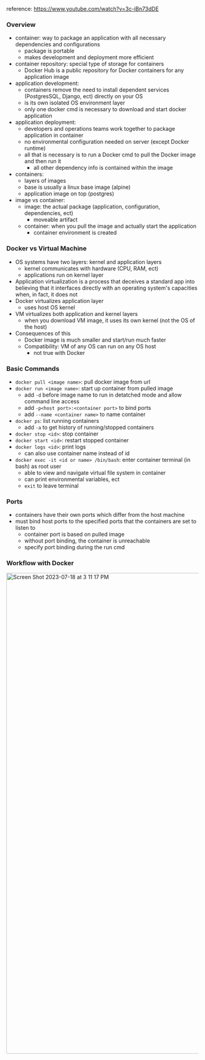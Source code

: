 reference: https://www.youtube.com/watch?v=3c-iBn73dDE

### Overview
- container: way to package an application with all necessary dependencies and configurations
  - package is portable
  - makes development and deployment more efficient
- container repository: special type of storage for containers
  - Docker Hub is a public repository for Docker containers for any application image
- application development:
  - containers remove the need to install dependent services (PostgresSQL, Django, ect) directly on your OS
  - is its own isolated OS environment layer
  - only one docker cmd is necessary to download and start docker application
- application deployment:
  - developers and operations teams work together to package application in container
  - no environmental configuration needed on server (except Docker runtime)
  - all that is necessary is to run a Docker cmd to pull the Docker image and then run it
    - all other dependency info is contained within the image
- containers:
  - layers of images
  - base is usually a linux base image (alpine)
  - application image on top (postgres)
- image vs container:
  - image: the actual package (application, configuration, dependencies, ect)
    - moveable artifact
  - container: when you pull the image and actually start the application
    - container environment is created

### Docker vs Virtual Machine
- OS systems have two layers: kernel and application layers
  - kernel communicates with hardware (CPU, RAM, ect)
  - applications run on kernel layer
- Application virtualization is a process that deceives a standard app into believing that it interfaces directly with an operating system's capacities when, in fact, it does not
- Docker virtualizes application layer
  - uses host OS kernel
- VM virtualizes both application and kernel layers
  - when you download VM image, it uses its own kernel (not the OS of the host)
- Consequences of this
  - Docker image is much smaller and start/run much faster
  - Compatibility: VM of any OS can run on any OS host
    - not true with Docker

### Basic Commands
- `docker pull <image name>`: pull docker image from url
- `docker run <image name>`: start up container from pulled image
  - add `-d` before image name to run in detatched mode and allow command line access
  - add `-p<host port>:<container port>` to bind ports
  - add `--name <container name>` to name container
- `docker ps`: list running containers
  - add `-a` to get history of running/stopped containers
- `docker stop <id>`: stop container
- `docker start <id>`: restart stopped container
- `docker logs <id>`: print logs
  - can also use container name instead of id
- `docker exec -it <id or name> /bin/bash`: enter container terminal (in bash) as root user
  - able to view and navigate virtual file system in container
  - can print environmental variables, ect
  - `exit` to leave terminal

### Ports
- containers have their own ports which differ from the host machine
- must bind host ports to the specified ports that the containers are set to listen to
  - container port is based on pulled image
  - without port binding, the container is unreachable
  - specify port binding during the run cmd

### Workflow with Docker
<img width="1259" alt="Screen Shot 2023-07-18 at 3 11 17 PM" src="https://github.com/lukekasper/Personal-Projects/assets/28813582/606653e3-517f-4b97-b0ae-c3e4c86a9864">

